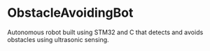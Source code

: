 # ObstacleAvoidingBot
Autonomous robot built using STM32 and C that detects and avoids obstacles using ultrasonic sensing.
